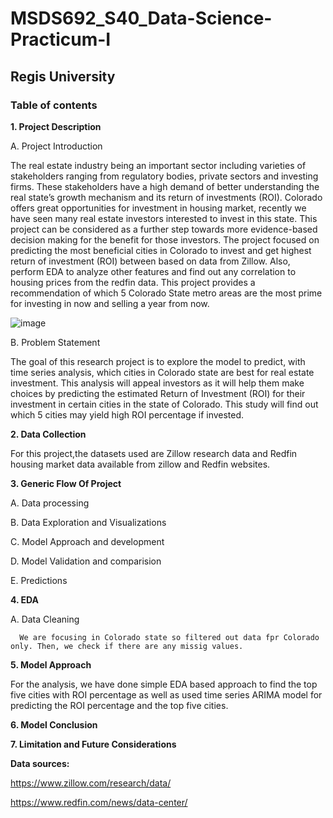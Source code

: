 # MSDS692_S40_Data-Science-Practicum-I

## Regis University

### Table of contents 

**1. Project Description**

  A. Project Introduction
  
  The real estate industry being an important sector including varieties of stakeholders ranging from regulatory bodies, private sectors and investing firms. These stakeholders have a high demand of better understanding the real state’s growth mechanism and its return of investments (ROI). Colorado offers great opportunities for investment in housing market, recently we have seen many real estate investors interested to invest in this state. This project can be considered as a further step towards more evidence-based decision making for the benefit for those investors. The project focused on predicting the most beneficial cities in Colorado to invest and get highest return of investment (ROI) between based on data from Zillow. Also, perform EDA to analyze other features and find out any correlation to housing prices from the redfin data. This project provides a recommendation of which 5 Colorado State metro areas are the most prime for investing in now and selling a year from now.

  ![image](https://user-images.githubusercontent.com/109038700/194952993-8a8a6521-5b44-47dd-b1d5-ba0c0e6370fc.png)

  B. Problem Statement
  
  The goal of this research project is to explore the model to predict, with time series analysis, which cities in Colorado state are best for real estate investment. This analysis will appeal investors as it will help them make choices by predicting the estimated Return of Investment (ROI) for their investment in certain cities in the state of Colorado. This study will find out which 5 cities may yield high ROI percentage if invested. 

**2. Data Collection**

For this project,the datasets used are Zillow research data and Redfin housing market data available from zillow and Redfin websites.

**3. Generic Flow Of Project**

A. Data processing

B. Data Exploration and Visualizations

C. Model Approach and development

D. Model Validation and comparision

E. Predictions

**4. EDA**

  A. Data Cleaning
      
      We are focusing in Colorado state so filtered out data fpr Colorado only. Then, we check if there are any missig values.
  

**5. Model Approach**

For the analysis, we have done simple EDA based approach to find the top five cities with ROI percentage as well as used time series ARIMA model for predicting the ROI percentage and the top five cities. 

**6. Model Conclusion**

**7. Limitation and Future Considerations**

**Data sources:**

https://www.zillow.com/research/data/ 

https://www.redfin.com/news/data-center/ 
